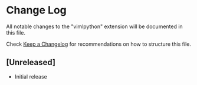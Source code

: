 # Change Log

All notable changes to the "vimlpython" extension will be documented in this file.

Check [Keep a Changelog](http://keepachangelog.com/) for recommendations on how to structure this file.

## [Unreleased]

- Initial release